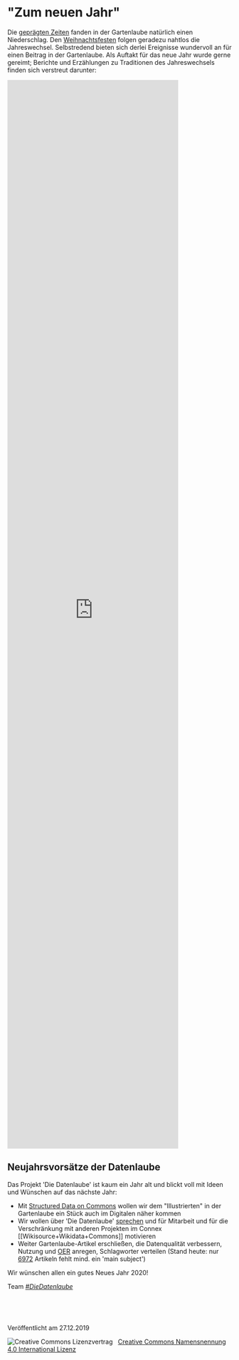 # "Zum neuen Jahr"

Die [geprägten Zeiten](https://de.wikipedia.org/wiki/Gepr%C3%A4gte_Zeiten) fanden in der Gartenlaube natürlich einen Niederschlag. Den [Weihnachtsfesten](https://diedatenlaube.github.io/weihnachtliche_Gartenlaube) folgen geradezu nahtlos die Jahreswechsel. Selbstredend bieten sich derlei Ereignisse wundervoll an für einen Beitrag in der Gartenlaube. Als Auftakt für das neue Jahr wurde gerne gereimt; Berichte und Erzählungen zu Traditionen des Jahreswechsels finden sich verstreut darunter:

<!-- w.wiki/EW$ -->

<iframe style="width: 40vw; height: 60vh; border: none;" src="https://query.wikidata.org/embed.html#SELECT%20DISTINCT%20%3FDie_Gartenlaube%20%3FDie_GartenlaubeLabel_%20%3Ferscheinungsjahr%20%3FgenreLabel%20(GROUP_CONCAT(%3FschlagwortLabel%3B%20SEPARATOR%20%3D%20%22%2C%20%22)%20AS%20%3FzentralesThema)%20WHERE%20%7B%0A%20%20%3FDie_Gartenlaube%20wdt%3AP1433%20wd%3AQ655617%3B%0A%20%20%20%20rdfs%3Alabel%20%3FDie_GartenlaubeLabel_%3B%0A%20%20%20%20wdt%3AP577%20%3Fpubdate.%0A%20%20BIND(YEAR(%3Fpubdate)%20AS%20%3Ferscheinungsjahr)%0A%20%20OPTIONAL%20%7B%0A%20%20%20%20%3FDie_Gartenlaube%20wdt%3AP921%20%3Fschlagwort.%0A%20%20%20%20%3Fschlagwort%20rdfs%3Alabel%20%3FschlagwortLabel.%0A%20%20%20%20FILTER((LANG(%3FschlagwortLabel))%20%3D%20%22de%22)%0A%20%20%7D%0A%20%20OPTIONAL%20%7B%20%3FDie_Gartenlaube%20wdt%3AP136%20%3Fgenre.%20%7D%0A%20%20FILTER(REGEX(%3FDie_GartenlaubeLabel_%2C%20%22Jahreswechsel%7CNeujahr%7Cneue.*Jahr%7CJahresend.*%7CSylvester%22%40de))%0A%20%20FILTER((LANG(%3FDie_GartenlaubeLabel_))%20%3D%20%22de%22)%0A%20%20SERVICE%20wikibase%3Alabel%20%7B%20bd%3AserviceParam%20wikibase%3Alanguage%20%22%5BAUTO_LANGUAGE%5D%2Cen%22.%20%7D%0A%7D%0AGROUP%20BY%20%3FDie_Gartenlaube%20%3FDie_GartenlaubeLabel_%20%3Ferscheinungsjahr%20%3FgenreLabel%0AORDER%20BY%20(%3Ferscheinungsjahr)" referrerpolicy="origin" sandbox="allow-scripts allow-same-origin allow-popups"></iframe>

## Neujahrsvorsätze der Datenlaube

Das Projekt 'Die Datenlaube' ist kaum ein Jahr alt und blickt voll mit Ideen und Wünschen auf das nächste Jahr:

* Mit [Structured Data on Commons](https://commons.wikimedia.org/wiki/Commons:Structured_data) wollen wir dem "Illustrierten" in der Gartenlaube ein Stück auch im Digitalen näher kommen
* Wir wollen über 'Die Datenlaube' [sprechen](abstract_datenlaube_dbt20.html) und für Mitarbeit und für die Verschränkung mit anderen Projekten im Connex [[Wikisource+Wikidata+Commons]] motivieren
* Weiter Gartenlaube-Artikel erschließen, die Datenqualität verbessern, Nutzung und [OER](https://de.wikisource.org/wiki/Wikisource:OER) anregen, Schlagworter verteilen (Stand heute: nur [6972](http://w.wiki/43s) Artikeln fehlt mind. ein 'main subject')

Wir wünschen allen ein gutes Neues Jahr 2020!

Team [<em>#DieDatenlaube</em>](https://diedatenlaube.github.io/die_datenlaube_der_gartenlaube)


<p>&nbsp;</p>
<p>&nbsp;</p>
<p>Veröffentlicht am 27.12.2019</p>
<img alt="Creative Commons Lizenzvertrag" style="border-width:0" src="https://i.creativecommons.org/l/by/4.0/80x15.png" />&nbsp;&nbsp;&nbsp;<a rel="license" href="http://creativecommons.org/licenses/by/4.0/">Creative Commons Namensnennung 4.0 International Lizenz</a> <a rel="license" href="http://creativecommons.org/licenses/by/4.0/">
